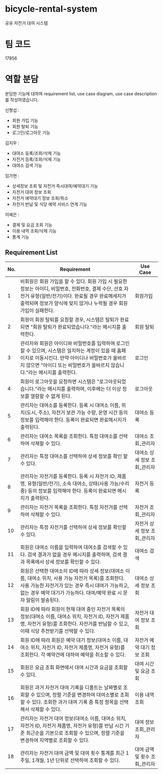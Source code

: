 # bicycle-rental-system

공유 자전거 대여 시스템

# 팀 코드

17856

# 역할 분담

분담한 기능에 대하여 requirement list, use case diagram, use case description 를 작성하였습니다.

신형섭 : <br>

- 회원 가입 기능
- 회원 탈퇴 기능
- 로그인/로그아웃 기능

김지우 :<br>

- 대여소 등록/조회/삭제 기능
- 자전거 등록/조회/삭제 기능
- 대여소 검색 기능

임가현 : <br>

- 상세정보 조회 및 자전거 즉시대여/예약대기 기능
- 자전거 대여 정보 조회
- 자전거 예약대기 정보 조회/취소
- 자전거 반납 및 식당 예약 서비스 연계 기능

이예은 : <br>

- 결제 및 요금 조회 기능
- 이용 내역 조회/삭제 기능
- 통계 기능

## Requirement List

| No. | Requirement                                                                                                                                                                                                                                                 | Use Case                   |
| --- | ----------------------------------------------------------------------------------------------------------------------------------------------------------------------------------------------------------------------------------------------------------- | -------------------------- |
| 1   | 비회원은 회원 가입을 할 수 있다. 회원 가입 시 필요한 정보는 아이디, 비밀번호, 전화번호, 결제 수단, 선호 자전거 유형(일반/전기)이다. 완료될 경우 완료메세지가 출력되며 정보가 양식에 맞지 않거나 누락될 경우 회원가입이 실패한다.                            | 회원가입                   |
| 2   | 회원이 회원 탈퇴를 요청할 경우, 시스템은 탈퇴가 완료되면 "회원 탈퇴가 완료되었습니다."라는 메시지를  출력한다.                                                                                                           | 회원 탈퇴                  |
| 3   | 관리자와 회원은 아이디와 비밀번호를 입력하여 로그인할 수 있으며, 시스템은 일치하는 계정이 있을 때 홈페이지로 이동시킨다. 만약 아이디나 비밀번호가 올바르지 않으면 "아이디 또는 비밀번호가 올바르지 않습니다."라는 메시지를 출력한다. | 로그인                     |
| 4   | 회원이 로그아웃을 요청하면 시스템은 "로그아웃되었습니다."라는 메시지를 출력하며, 이후에는 더 이상 정보를 열람할 수 없게 된다.                                                                                                          | 로그아웃                   |
| 5   | 관리자는 대여소를 등록한다. 등록 시 대여소 이름, 위치(도시, 주소), 자전거 보관 가능 수량, 운영 시간 등의 정보를 입력해야 한다. 등록이 완료되면 완료메시지가 출력된다.                                                                                                | 대여소 등록                |
| 6   | 관리자는 대여소 목록을 조회한다. 특정 대여소를 선택하여 삭제할 수 있다.                                                                                                                                                                                              | 대여소 조회_관리자                |
| 7   | 관리자는 특정 대여소를 선택하여 상세 정보를 확인 할 수 있다.                                                                                                                                                                                                           | 대여소 상세 정보 조회_관리자       |
| 8   | 관리자는 자전거를 등록한다. 등록 시 자전거 ID, 제품명, 유형(일반/전기), 소속 대여소, 상태(사용 가능/수리 중) 등의 정보를 입력해야 한다. 등록이 완료되면 메시지가 출력된다.                                                                                            | 자전거 등록                |
| 9   | 관리자는 자전거 목록을 조회한다. 특정 자전거를 선택하여 삭제할 수 있다.                                                                                                                                                                                              | 자전거 조회_관리자                |
| 10  | 관리자는 특정 자전거를 선택하여 상세 정보를 확인할 수 있다.                                                                                                                                                                                                          | 자전거 상세 정보 조회_관리자      |
| 11  | 회원은 대여소 이름을 입력하여 대여소를 검색할 수 있다. 검색 결과가 없을 경우 메시지를 출력하며, 검색 결과 목록에서 상세 정보를 확인할 수 있다.                                                                                                                     | 대여소 검색                |
| 12  | 회원은 선택한 대여소의 ID에 따라 상세 정보(대여소 이름, 대여소 위치, 사용 가능 자전거 목록)를 조회한다. 사용 가능한 자전거가 있는 경우 즉시 대여가 가능하고, 없는 경우 예약 대기가 가능하다. 대여/예약 완료 시 문자 알림이 발송된다.                               | 대여소 상세 정보 조회       |
| 13  | 회원 ID에 따라 회원이 현재 대여 중인 자전거 목록의 정보(대여소 이름, 대여소 위치, 자전거 ID, 자전거 제품명, 자전거 유형)를 조회한다. 자전거를 반납할 수 있고, 이때 식당 추천받기를 선택할 수 있다.                                                      | 자전거 대여 정보 조회      |
| 14  | 회원 ID에 따라 회원은 예약 대기 정보(대여소 이름, 대여소 위치, 자전거 ID, 자전거 제품명, 자전거 유형)를 조회한다. 각 예약건에 대하여 예약을 취소할 수 있다.                                                                                                      | 자전거 예약 대기 정보 조회 |
| 15  | 회원은 요금 조회 화면에서 대여 시간과 요금을 조회할 수 있다.                                                                                                                                                                                                | 대여 시간 및 요금 조회     |
| 16  | 회원은 과거 자전거 대여 기록을 디폴트는 날짜별로 조회할 수 있으며, 정렬 기준을 변경하여 대여소별로 조회할 수 있다. 조회한 과거 대여 기록 중 특정 항목을 선택해서 삭제할 수 있다.                                                                            | 이용 내역 조회             |
| 17  | 관리자는 자전거 대여 정보(대여소 이름, 대여소 위치, 자전거 ID, 자전거 제품명, 자전거 유형)를 반납 시간 기준 최근순을 기본으로 조회할 수 있으며, 정렬 기준을 변경하여 지역별로 조회할 수 있다.                                                               | 대여 정보 조회_관리자             |
| 18  | 관리자는 자전거 대여 금액 및 대여 횟수 통계를 최근 1주일, 1개월, 1년 단위로 선택하여 조회할 수 있다.                                                                                                                                                        | 대여 금액 및 횟수 조회_관리자     |
